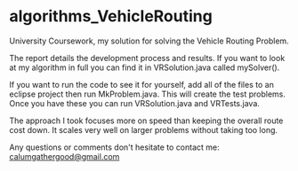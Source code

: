 # algorithms_VehicleRouting
University Coursework, my solution for solving the Vehicle Routing Problem.

The report details the development process and results. If you want to look at my algorithm in full you can find it in VRSolution.java called mySolver().

If you want to run the code to see it for yourself, add all of the files to an eclipse project then run MkProblem.java. This will create the test problems. Once you have these you can run VRSolution.java and VRTests.java.

The approach I took focuses more on speed than keeping the overall route cost down. It scales very well on larger problems without taking too long.

Any questions or comments don't hesitate to contact me: calumgathergood@gmail.com
